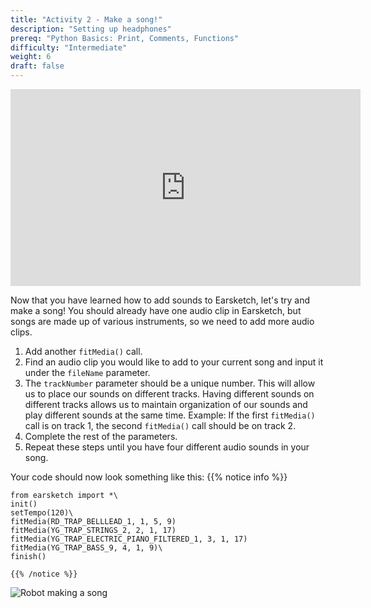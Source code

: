 ```yaml
---
title: "Activity 2 - Make a song!"
description: "Setting up headphones"
prereq: "Python Basics: Print, Comments, Functions"
difficulty: "Intermediate"
weight: 6
draft: false
---
```

<p style="text-align: center;"><iframe width="560" height="315" src="https://www.youtube.com/embed/OvSvko6Y4io" frameborder="0" allow="accelerometer; autoplay; encrypted-media; gyroscope; picture-in-picture" allowfullscreen></iframe></p>

Now that you have learned how to add sounds to Earsketch, let's try and make a song! You should already have one audio clip in Earsketch, but
songs are made up of various instruments, so we need to add more audio clips.

1. Add another `fitMedia()` call.
2. Find an audio clip you would like to add to your current song and input it under the `fileName` parameter.
3. The `trackNumber` parameter should be a unique number. This will allow us to place our sounds on different tracks. Having different sounds on different tracks allows us to maintain organization of our sounds and play different sounds at the same time. Example: If the first `fitMedia()` call is on track 1, the second `fitMedia()` call should be on track 2.
4. Complete the rest of the parameters.
5. Repeat these steps until you have four different audio sounds in your song.

Your code should now look something like this:
    {{% notice info %}}

    from earsketch import *\
    init()
    setTempo(120)\
    fitMedia(RD_TRAP_BELLLEAD_1, 1, 5, 9)
    fitMedia(YG_TRAP_STRINGS_2, 2, 1, 17) 
    fitMedia(YG_TRAP_ELECTRIC_PIANO_FILTERED_1, 3, 1, 17) 
    fitMedia(YG_TRAP_BASS_9, 4, 1, 9)\
    finish()

    {{% /notice %}}

![Robot making a song](https://media.giphy.com/media/9RJRzvIuKGrL3tAchc/giphy.gif)